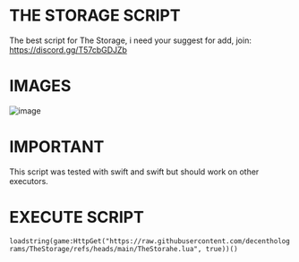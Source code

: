 # THE STORAGE SCRIPT
The best script for The Storage, i need your suggest for add, join: https://discord.gg/T57cbGDJZb

# IMAGES

![image](https://github.com/user-attachments/assets/c5d18679-49b4-43c3-aab2-74f229708082)

# IMPORTANT

This script was tested with swift and swift but should work on other executors.

# EXECUTE SCRIPT

`loadstring(game:HttpGet("https://raw.githubusercontent.com/decentholograms/TheStorage/refs/heads/main/TheStorahe.lua", true))()`



